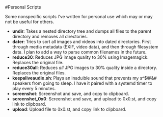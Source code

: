 #Personal Scripts

Some nonspecific scripts I've written for personal use which may or may not be useful for others.   

- **undir**: Takes a nested directory tree and dumps all files to the parent directory and removes all directories. 
- **dater**: Tries to sort all images and videos into dated directories. First through media metadata (EXIF, video data), and then through filesystem data. I plan to add a way to parse common filenames in the future. 
- **reduce30**: Reduces JPG image quality to 30% using Imagemagick. Replaces the original file. 
- **reduce30all**: Reduces *all* JPG images to 30% quality inside a directory. Replaces the original files. 
- **keepaliveaudio.sh**: Plays an inaduible sound that prevents my s^$@&# speakers from going to sleep. I have it paired with a systemd timer to play every 5 minutes. 
- **screenshot**: Screenshot and save, and copy to clipboard.
- **screenshot_0x0**: Screenshot and save, and upload to 0x0.st, and copy link to clipboard. 
- **upload**: Upload file to 0x0.st, and copy link to clipboard. 
